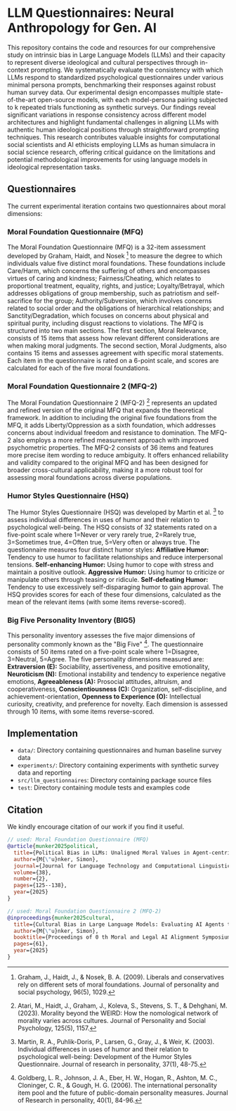 # LLM Questionnaires: Neural Anthropology for Gen. AI

This repository contains the code and resources for our comprehensive study on intrinsic bias in Large Language Models (LLMs) and their capacity to represent diverse ideological and cultural perspectives through in-context prompting. We systematically evaluate the consistency with which LLMs respond to standardized psychological questionnaires under various minimal persona prompts, benchmarking their responses against robust human survey data. Our experimental design encompasses multiple state-of-the-art open-source models, with each model-persona pairing subjected to k repeated trials functioning as synthetic surveys. Our findings reveal significant variations in response consistency across different model architectures and highlight fundamental challenges in aligning LLMs with authentic human ideological positions through straightforward prompting techniques. This research contributes valuable insights for computational social scientists and AI ethicists employing LLMs as human simulacra in social science research, offering critical guidance on the limitations and potential methodological improvements for using language models in ideological representation tasks.

## Questionnaires
The current experimental iteration contains two questionnaires about moral dimensions:

### Moral Foundation Questionnaire (MFQ)
The Moral Foundation Questionnaire (MFQ) is a 32-item assessment developed by Graham, Haidt, and Nosek [^mfq] to measure the degree to which individuals value five distinct moral foundations. These foundations include Care/Harm, which concerns the suffering of others and encompasses virtues of caring and kindness; Fairness/Cheating, which relates to proportional treatment, equality, rights, and justice; Loyalty/Betrayal, which addresses obligations of group membership, such as patriotism and self-sacrifice for the group; Authority/Subversion, which involves concerns related to social order and the obligations of hierarchical relationships; and Sanctity/Degradation, which focuses on concerns about physical and spiritual purity, including disgust reactions to violations. The MFQ is structured into two main sections. The first section, Moral Relevance, consists of 15 items that assess how relevant different considerations are when making moral judgments. The second section, Moral Judgments, also contains 15 items and assesses agreement with specific moral statements. Each item in the questionnaire is rated on a 6-point scale, and scores are calculated for each of the five moral foundations.

### Moral Foundation Questionnaire 2 (MFQ-2)
The Moral Foundation Questionnaire 2 (MFQ-2) [^mfq2] represents an updated and refined version of the original MFQ that expands the theoretical framework. In addition to including the original five foundations from the MFQ, it adds Liberty/Oppression as a sixth foundation, which addresses concerns about individual freedom and resistance to domination. The MFQ-2 also employs a more refined measurement approach with improved psychometric properties. The MFQ-2 consists of 36 items and features more precise item wording to reduce ambiguity. It offers enhanced reliability and validity compared to the original MFQ and has been designed for broader cross-cultural applicability, making it a more robust tool for assessing moral foundations across diverse populations.

### Humor Styles Questionnaire (HSQ)
The Humor Styles Questionnaire (HSQ) was developed by Martin et al. [^hsq] to assess individual differences in uses of humor and their relation to psychological well-being. The HSQ consists of 32 statements rated on a five-point scale where 1=Never or very rarely true, 2=Rarely true, 3=Sometimes true, 4=Often true, 5=Very often or always true. The questionnaire measures four distinct humor styles: **Affiliative Humor:** Tendency to use humor to facilitate relationships and reduce interpersonal tensions. **Self-enhancing Humor:** Using humor to cope with stress and maintain a positive outlook. **Aggressive Humor:** Using humor to criticize or manipulate others through teasing or ridicule. **Self-defeating Humor:** Tendency to use excessively self-disparaging humor to gain approval. The HSQ provides scores for each of these four dimensions, calculated as the mean of the relevant items (with some items reverse-scored).

### Big Five Personality Inventory (BIG5)
This personality inventory assesses the five major dimensions of personality commonly known as the "Big Five" [^big5]. The questionnaire consists of 50 items rated on a five-point scale where 1=Disagree, 3=Neutral, 5=Agree. The five personality dimensions measured are: **Extraversion (E):** Sociability, assertiveness, and positive emotionality, **Neuroticism (N):** Emotional instability and tendency to experience negative emotions, **Agreeableness (A):** Prosocial attitudes, altruism, and cooperativeness, **Conscientiousness (C):** Organization, self-discipline, and achievement-orientation, **Openness to Experience (O):** Intellectual curiosity, creativity, and preference for novelty. Each dimension is assessed through 10 items, with some items reverse-scored.

## Implementation

 - `data/`: Directory containing questionnaires and human baseline survey data
 - `experiments/`: Directory containing experiments with synthetic survey data and reporting
 - `src/llm_questionnaires`: Directory containing package source files
  - `test`: Directory containing module tests and examples code

## Citation

We kindly encourage citation of our work if you find it useful.

```bibtex
// used: Moral Foundation Questionnaire (MFQ)
@article{munker2025political,
  title={Political Bias in LLMs: Unaligned Moral Values in Agent-centric Simulations},
  author={M{\"u}nker, Simon},
  journal={Journal for Language Technology and Computational Linguistics},
  volume={38},
  number={2},
  pages={125--138},
  year={2025}
}

// used: Moral Foundation Questionnaire 2 (MFQ-2)
@inproceedings{munker2025cultural,
  title={Cultural Bias in Large Language Models: Evaluating AI Agents through Moral Questionnaires},
  author={M{\"u}nker, Simon},
  booktitle={Proceedings of 0 th Moral and Legal AI Alignment Symposium},
  pages={61},
  year={2025}
}
```


[^mfq]: Graham, J., Haidt, J., & Nosek, B. A. (2009). Liberals and conservatives rely on different sets of moral foundations. Journal of personality and social psychology, 96(5), 1029.
[^mfq2]: Atari, M., Haidt, J., Graham, J., Koleva, S., Stevens, S. T., & Dehghani, M. (2023). Morality beyond the WEIRD: How the nomological network of morality varies across cultures. Journal of Personality and Social Psychology, 125(5), 1157.
[^hsq]: Martin, R. A., Puhlik-Doris, P., Larsen, G., Gray, J., & Weir, K. (2003). Individual differences in uses of humor and their relation to psychological well-being: Development of the Humor Styles Questionnaire. Journal of research in personality, 37(1), 48-75.
[^big5]: Goldberg, L. R., Johnson, J. A., Eber, H. W., Hogan, R., Ashton, M. C., Cloninger, C. R., & Gough, H. G. (2006). The international personality item pool and the future of public-domain personality measures. Journal of Research in personality, 40(1), 84-96.